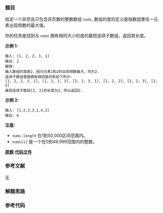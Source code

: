 ### 题目
给定一个非空且只包含非负数的整数数组 `nums`, 数组的度的定义是指数组里任一元素出现频数的最大值。

你的任务是找到与 `nums` 拥有相同大小的度的最短连续子数组，返回其长度。

**示例 1:**

    
    
    输入: [1, 2, 2, 3, 1]
    输出: 2
    解释: 
    输入数组的度是2，因为元素1和2的出现频数最大，均为2.
    连续子数组里面拥有相同度的有如下所示:
    [1, 2, 2, 3, 1], [1, 2, 2, 3], [2, 2, 3, 1], [1, 2, 2], [2, 2, 3], [2, 2]
    最短连续子数组[2, 2]的长度为2，所以返回2.
    

**示例 2:**

    
    
    输入: [1,2,2,3,1,4,2]
    输出: 6
    

**注意:**

  * `nums.length` 在1到50,000区间范围内。
  * `nums[i]` 是一个在0到49,999范围内的整数。

 **[原题](https://leetcode-cn.com/problems/degree-of-an-array/)**    **[代码文件]()**


### 参考文献
无

### 解题思路




### 参考代码

```go


```





